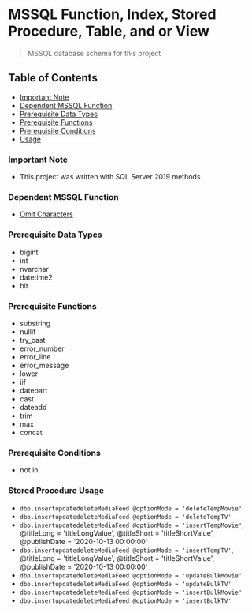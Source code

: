 # MSSQL Function, Index, Stored Procedure, Table, and or View
> MSSQL database schema for this project

## Table of Contents
* [Important Note](#important-note)
* [Dependent MSSQL Function](#dependent-mssql-function)
* [Prerequisite Data Types](#prerequisite-data-types)
* [Prerequisite Functions](#prerequisite-functions)
* [Prerequisite Conditions](#prerequisite-conditions)
* [Usage](#usage)

### **Important Note**
* This project was written with SQL Server 2019 methods

### Dependent MSSQL Function
* [Omit Characters](https://github.com/Cuates/omitcharactersmssql)

### Prerequisite Data Types
* bigint
* int
* nvarchar
* datetime2
* bit

### Prerequisite Functions
* substring
* nullif
* try_cast
* error_number
* error_line
* error_message
* lower
* iif
* datepart
* cast
* dateadd
* trim
* max
* concat

### Prerequisite Conditions
* not in

### Stored Procedure Usage
* `dbo.insertupdatedeleteMediaFeed @optionMode = 'deleteTempMovie'`
* `dbo.insertupdatedeleteMediaFeed @optionMode = 'deleteTempTV'`
* `dbo.insertupdatedeleteMediaFeed @optionMode = 'insertTempMovie'`, @titleLong = 'titleLongValue', @titleShort = 'titleShortValue', @publishDate = '2020-10-13 00:00:00'
* `dbo.insertupdatedeleteMediaFeed @optionMode = 'insertTempTV'`, @titleLong = 'titleLongValue', @titleShort = 'titleShortValue', @publishDate = '2020-10-13 00:00:00'
* `dbo.insertupdatedeleteMediaFeed @optionMode = 'updateBulkMovie'`
* `dbo.insertupdatedeleteMediaFeed @optionMode = 'updateBulkTV'`
* `dbo.insertupdatedeleteMediaFeed @optionMode = 'insertBulkMovie'`
* `dbo.insertupdatedeleteMediaFeed @optionMode = 'insertBulkTV'`
